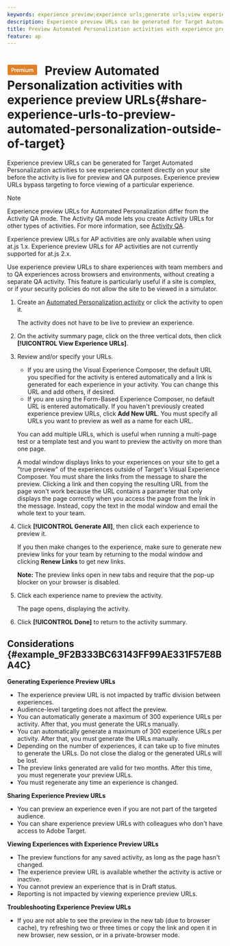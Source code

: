 ```yaml
---
keywords: experience preview;experience urls;generate urls;view experience urls
description: Experience preview URLs can be generated for Target Automated Personalization activities to see experience content directly on your site before the activity is live for preview and QA purposes. Experience preview URLs bypass targeting to force viewing of a particular experience.
title: Preview Automated Personalization activities with experience preview URLs
feature: ap
---
```


# ![PREMIUM](/help/assets/premium.png) Preview Automated Personalization activities with experience preview URLs{#share-experience-urls-to-preview-automated-personalization-outside-of-target}

Experience preview URLs can be generated for Target Automated Personalization activities to see experience content directly on your site before the activity is live for preview and QA purposes. Experience preview URLs bypass targeting to force viewing of a particular experience.

>[!NOTE]
>
>Experience preview URLs for Automated Personalization differ from the Activity QA mode. The Activity QA mode lets you create Activity URLs for other types of activities. For more information, see [Activity QA](/help/c-activities/c-activity-qa/activity-qa.md).
>
>Experience preview URLs for AP activities are only available when using at.js 1.x. Experience preview URLs for AP activities are not currently supported for at.js 2.x.

Use experience preview URLs to share experiences with team members and to QA experiences across browsers and environments, without creating a separate QA activity. This feature is particularly useful if a site is complex, or if your security policies do not allow the site to be viewed in a simulator. 

1. Create an [Automated Personalization activity](/help/c-activities/t-automated-personalization/create-ap-activity.md#task_8AAF837796D74CF893CA2F88BA1491C9) or click the activity to open it.

   The activity does not have to be live to preview an experience. 
1. On the activity summary page, click on the three vertical dots, then click **[!UICONTROL View Experience URLs]**.
1. Review and/or specify your URLs.

   * If you are using the Visual Experience Composer, the default URL you specified for the activity is entered automatically and a link is generated for each experience in your activity. You can change this URL and add others, if desired. 
   * If you are using the Form-Based Experience Composer, no default URL is entered automatically. If you haven't previously created experience preview URLs, click **Add New URL**. You must specify all URLs you want to preview as well as a name for each URL.

   You can add multiple URLs, which is useful when running a multi-page test or a template test and you want to preview the activity on more than one page.

   A modal window displays links to your experiences on your site to get a "true preview" of the experiences outside of Target's Visual Experience Composer. You must share the links from the message to share the preview. Clicking a link and then copying the resulting URL from the page won't work because the URL contains a parameter that only displays the page correctly when you access the page from the link in the message. Instead, copy the text in the modal window and email the whole text to your team. 
1. Click **[!UICONTROL Generate All]**, then click each experience to preview it.

   If you then make changes to the experience, make sure to generate new preview links for your team by returning to the modal window and clicking **Renew Links** to get new links.

   **Note:** The preview links open in new tabs and require that the pop-up blocker on your browser is disabled. 

1. Click each experience name to preview the activity.

   The page opens, displaying the activity. 
1. Click **[!UICONTROL Done]** to return to the activity summary.

## Considerations {#example_9F2B333BC63143FF99AE331F57E8BA4C}

**Generating Experience Preview URLs**

* The experience preview URL is not impacted by traffic division between experiences. 
* Audience-level targeting does not affect the preview. 
* You can automatically generate a maximum of 300 experience URLs per activity. After that, you must generate the URLs manually. 
* You can automatically generate a maximum of 300 experience URLs per activity. After that, you must generate the URLs manually. 
* Depending on the number of experiences, it can take up to five minutes to generate the URLs. Do not close the dialog or the generated URLs will be lost. 
* The preview links generated are valid for two months. After this time, you must regenerate your preview URLs. 
* You must regenerate any time an experience is changed.

**Sharing Experience Preview URLs**

* You can preview an experience even if you are not part of the targeted audience. 
* You can share experience preview URLs with colleagues who don't have access to Adobe Target.

**Viewing Experiences with Experience Preview URLs**

* The preview functions for any saved activity, as long as the page hasn't changed. 
* The experience preview URL is available whether the activity is active or inactive. 
* You cannot preview an experience that is in Draft status.
* Reporting is not impacted by viewing experience preview URLs.

**Troubleshooting Experience Preview URLs**

* If you are not able to see the preview in the new tab (due to browser cache), try refreshing two or three times or copy the link and open it in new browser, new session, or in a private-browser mode. 
